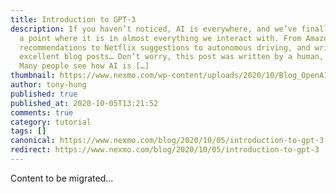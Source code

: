 ```yaml
---
title: Introduction to GPT-3
description: If you haven’t noticed, AI is everywhere, and we’ve finally come to
  a point where it is in almost everything we interact with. From Amazon product
  recommendations to Netflix suggestions to autonomous driving, and writing
  excellent blog posts… Don’t worry, this post was written by a human, for now.
  Many people see how AI is […]
thumbnail: https://www.nexmo.com/wp-content/uploads/2020/10/Blog_OpenAI_GPT-3_1200x600.png
author: tony-hung
published: true
published_at: 2020-10-05T13:21:52
comments: true
category: tutorial
tags: []
canonical: https://www.nexmo.com/blog/2020/10/05/introduction-to-gpt-3
redirect: https://www.nexmo.com/blog/2020/10/05/introduction-to-gpt-3
---
```

Content to be migrated...